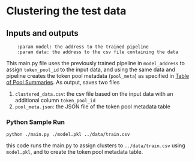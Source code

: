 # Clustering the test data

## Inputs and outputs

```
    :param model: the address to the trained pipeline
    :param data: the address to the csv file containing the data
```
This main.py file uses the previously trained pipeline in `model_address` to assign `token_pool_id` to the input data, 
and using the same data and pipeline creates the token pool metadata (`pool_meta`) as specified in 
[Table of Pool Summaries](https://github.com/objectcomputing/hem-architecture/blob/harm-83/armm/information/data-model-ingestion.md#table-of-pool-summaries). As output, saves
two files

1. `clustered_data.csv`: the csv file based on the input data with an additional column `token_pool_id`
2. `pool_meta.json`: the JSON file of the token pool metadata table

### Python Sample Run
```
python ./main.py ./model.pkl ../data/train.csv
```
this code runs the main.py to assign clusters to `../data/train.csv` using `model.pkl`, and to create the token pool metadata table.
